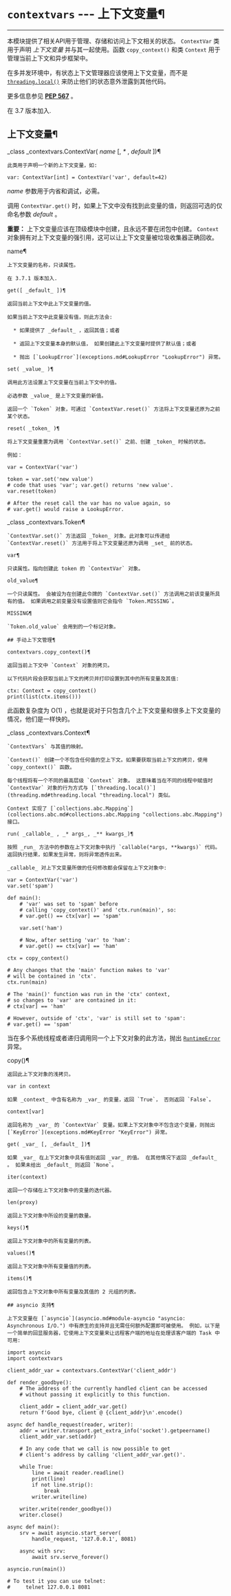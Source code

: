 # `contextvars` \--- 上下文变量¶

* * *

本模块提供了相关API用于管理、存储和访问上下文相关的状态。 `ContextVar` 类用于声明 _上下文变量_ 并与其一起使用。函数 `copy_context()` 和类 `Context` 用于管理当前上下文和异步框架中。

在多并发环境中，有状态上下文管理器应该使用上下文变量，而不是 [`threading.local()`](threading.md#threading.local "threading.local") 来防止他们的状态意外泄露到其他代码。

更多信息参见 [**PEP 567**](https://peps.python.org/pep-0567/) 。

在 3.7 版本加入.

## 上下文变量¶

_class _contextvars.ContextVar( _name_ [, _*_ , _default_ ])¶

    

~~~
此类用于声明一个新的上下文变量，如:
~~~
    
    
~~~
var: ContextVar[int] = ContextVar('var', default=42)
~~~

_name_ 参数用于内省和调试，必需。

调用 `ContextVar.get()` 时，如果上下文中没有找到此变量的值，则返回可选的仅命名参数 _default_ 。

**重要：** 上下文变量应该在顶级模块中创建，且永远不要在闭包中创建。 `Context` 对象拥有对上下文变量的强引用，这可以让上下文变量被垃圾收集器正确回收。

name¶

    

~~~
上下文变量的名称，只读属性。

在 3.7.1 版本加入.

get([ _default_ ])¶
~~~
    

~~~
返回当前上下文中此上下文变量的值。

如果当前上下文中此变量没有值，则此方法会:

  * 如果提供了 _default_ ，返回其值；或者

  * 返回上下文变量本身的默认值， 如果创建此上下文变量时提供了默认值；或者

  * 抛出 [`LookupError`](exceptions.md#LookupError "LookupError") 异常。

set( _value_ )¶
~~~
    

~~~
调用此方法设置上下文变量在当前上下文中的值。

必选参数 _value_ 是上下文变量的新值。

返回一个 `Token` 对象，可通过 `ContextVar.reset()` 方法将上下文变量还原为之前某个状态。

reset( _token_ )¶
~~~
    

~~~
将上下文变量重置为调用 `ContextVar.set()` 之前、创建 _token_ 时候的状态。

例如：
~~~
    
    
~~~
var = ContextVar('var')

token = var.set('new value')
# code that uses 'var'; var.get() returns 'new value'.
var.reset(token)

# After the reset call the var has no value again, so
# var.get() would raise a LookupError.
~~~

_class _contextvars.Token¶

    

~~~
`ContextVar.set()` 方法返回 _Token_ 对象。此对象可以传递给 `ContextVar.reset()` 方法用于将上下文变量还原为调用 _set_ 前的状态。

var¶
~~~
    

~~~
只读属性。指向创建此 token 的 `ContextVar` 对象。

old_value¶
~~~
    

~~~
一个只读属性。 会被设为在创建此令牌的 `ContextVar.set()` 方法调用之前该变量所具有的值。 如果调用之前变量没有设置值则它会指令 `Token.MISSING`。

MISSING¶
~~~
    

~~~
`Token.old_value` 会用到的一个标记对象。

## 手动上下文管理¶

contextvars.copy_context()¶
~~~
    

~~~
返回当前上下文中 `Context` 对象的拷贝。

以下代码片段会获取当前上下文的拷贝并打印设置到其中的所有变量及其值:
~~~
    
    
~~~
ctx: Context = copy_context()
print(list(ctx.items()))
~~~

此函数复杂度为 O(1) ，也就是说对于只包含几个上下文变量和很多上下文变量的情况，他们是一样快的。

_class _contextvars.Context¶

    

~~~
`ContextVars` 与其值的映射。

`Context()` 创建一个不包含任何值的空上下文。如果要获取当前上下文的拷贝，使用 `copy_context()` 函数。

每个线程将有一个不同的最高层级 `Context` 对象。 这意味着当在不同的线程中赋值时 `ContextVar` 对象的行为方式与 [`threading.local()`](threading.md#threading.local "threading.local") 类似。

Context 实现了 [`collections.abc.Mapping`](collections.abc.md#collections.abc.Mapping "collections.abc.Mapping") 接口。

run( _callable_ , _* args_, _** kwargs_)¶
~~~
    

~~~
按照 _run_ 方法中的参数在上下文对象中执行 `callable(*args, **kwargs)` 代码。返回执行结果，如果发生异常，则将异常透传出来。

_callable_ 对上下文变量所做的任何修改都会保留在上下文对象中:
~~~
    
    
~~~
var = ContextVar('var')
var.set('spam')

def main():
    # 'var' was set to 'spam' before
    # calling 'copy_context()' and 'ctx.run(main)', so:
    # var.get() == ctx[var] == 'spam'

    var.set('ham')

    # Now, after setting 'var' to 'ham':
    # var.get() == ctx[var] == 'ham'

ctx = copy_context()

# Any changes that the 'main' function makes to 'var'
# will be contained in 'ctx'.
ctx.run(main)

# The 'main()' function was run in the 'ctx' context,
# so changes to 'var' are contained in it:
# ctx[var] == 'ham'

# However, outside of 'ctx', 'var' is still set to 'spam':
# var.get() == 'spam'
~~~

当在多个系统线程或者递归调用同一个上下文对象的此方法，抛出 [`RuntimeError`](exceptions.md#RuntimeError "RuntimeError") 异常。

copy()¶

    

~~~
返回此上下文对象的浅拷贝。

var in context
~~~
    

~~~
如果 _context_ 中含有名称为 _var_ 的变量，返回 `True`， 否则返回 `False`。

context[var]
~~~
    

~~~
返回名称为 _var_ 的 `ContextVar` 变量。如果上下文对象中不包含这个变量，则抛出 [`KeyError`](exceptions.md#KeyError "KeyError") 异常。

get( _var_ [, _default_ ])¶
~~~
    

~~~
如果 _var_ 在上下文对象中具有值则返回 _var_ 的值。 在其他情况下返回 _default_ 。 如果未给出 _default_ 则返回 `None`。

iter(context)
~~~
    

~~~
返回一个存储在上下文对象中的变量的迭代器。

len(proxy)
~~~
    

~~~
返回上下文对象中所设的变量的数量。

keys()¶
~~~
    

~~~
返回上下文对象中的所有变量的列表。

values()¶
~~~
    

~~~
返回上下文对象中所有变量值的列表。

items()¶
~~~
    

~~~
返回包含上下文对象中所有变量及其值的 2 元组的列表。

## asyncio 支持¶

上下文变量在 [`asyncio`](asyncio.md#module-asyncio "asyncio: Asynchronous I/O.") 中有原生的支持并且无需任何额外配置即可被使用。 例如，以下是一个简单的回显服务器，它使用上下文变量来让远程客户端的地址在处理该客户端的 Task 中可用:
~~~
    
    
~~~
import asyncio
import contextvars

client_addr_var = contextvars.ContextVar('client_addr')

def render_goodbye():
    # The address of the currently handled client can be accessed
    # without passing it explicitly to this function.

    client_addr = client_addr_var.get()
    return f'Good bye, client @ {client_addr}\n'.encode()

async def handle_request(reader, writer):
    addr = writer.transport.get_extra_info('socket').getpeername()
    client_addr_var.set(addr)

    # In any code that we call is now possible to get
    # client's address by calling 'client_addr_var.get()'.

    while True:
        line = await reader.readline()
        print(line)
        if not line.strip():
            break
        writer.write(line)

    writer.write(render_goodbye())
    writer.close()

async def main():
    srv = await asyncio.start_server(
        handle_request, '127.0.0.1', 8081)

    async with srv:
        await srv.serve_forever()

asyncio.run(main())

# To test it you can use telnet:
#     telnet 127.0.0.1 8081
~~~

